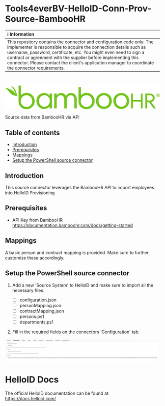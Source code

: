 # Tools4everBV-HelloID-Conn-Prov-Source-BambooHR

| :information_source: Information |
|:---------------------------|
| This repository contains the connector and configuration code only. The implementer is responsible to acquire the connection details such as username, password, certificate, etc. You might even need to sign a contract or agreement with the supplier before implementing this connector. Please contact the client's application manager to coordinate the connector requirements.       |

<br />

<p align="center">
  <img src="assets/bamboohrLogo.png">
</p>
Source data from BambooHR via API

## Table of contents

* [Introduction](#introduction)
* [Prerequisites](#prerequisites)
* [Mappings](#mappings)
* [Setup the PowerShell source connector](#setup-the-powershell-source-connector)

## Introduction

This source connector leverages the BambooHR API to import employees into HelloID Provisioning

## Prerequisites

- API Key from BambooHR https://documentation.bamboohr.com/docs/getting-started

## Mappings

A basic person and contract mapping is provided. Make sure to further customize these accordingly.

## Setup the PowerShell source connector

1. Add a new 'Source System' to HelloID and make sure to import all the necessary files.

    - [ ] configuration.json
    - [ ] personMapping.json
    - [ ] contractMapping.json
    - [ ] persons.ps1
    - [ ] departments.ps1

2. Fill in the required fields on the connectors 'Configuration' tab.

![image](assets/BambooHRConfiguration.jpg)

# HelloID Docs
The official HelloID documentation can be found at: https://docs.helloid.com/
